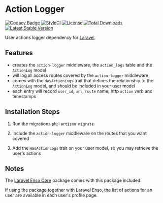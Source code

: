 # Action Logger
[![Codacy Badge](https://api.codacy.com/project/badge/Grade/dc3819bf2c654b3d8dcaaed8898b214f)](https://www.codacy.com/app/laravel-enso/ActionLogger?utm_source=github.com&amp;utm_medium=referral&amp;utm_content=laravel-enso/ActionLogger&amp;utm_campaign=Badge_Grade)
[![StyleCI](https://styleci.io/repos/85554059/shield?branch=master)](https://styleci.io/repos/85554059)
[![License](https://poser.pugx.org/laravel-enso/actionlogger/license)](https://packagist.org/packages/laravel-enso/actionlogger)
[![Total Downloads](https://poser.pugx.org/laravel-enso/actionlogger/downloads)](https://packagist.org/packages/laravel-enso/actionlogger)
[![Latest Stable Version](https://poser.pugx.org/laravel-enso/actionlogger/version)](https://packagist.org/packages/laravel-enso/actionlogger)

User actions logger dependency for [Laravel](https://laravel.com).
## Features

- creates the `action-logger` middleware, the `action_logs` table and the `ActionLog` model
- will log all access routes covered by the `action-logger` middleware
- comes with the `HasActionLogs` trait that defines the relationship to the `ActionLog` model, and should be included in your user model
- each entry will record `user_id`, `url`, `route` name, http `action` verb and timestamps

## Installation Steps

1. Run the migrations `php artisan migrate`

2. Include the `action-logger` middleware on the routes that you want covered

3. Add the `HasActionLogs` trait on your user model, so you may retrieve the user's  actions

## Notes

The [Laravel Enso Core](https://github.com/laravel-enso/Core) package comes with this package included.

If using the package together with Laravel Enso, the list of actions for an user are available in each user's profile page.